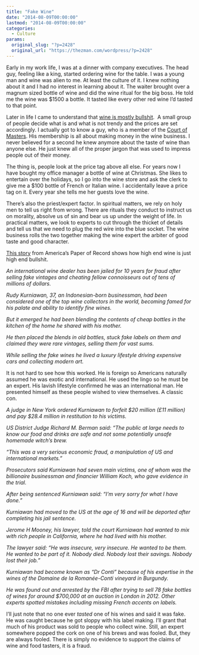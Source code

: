 ```yaml
---
title: "Fake Wine"
date: "2014-08-09T00:00:00"
lastmod: "2014-08-09T00:00:00"
categories:
  - Culture
params:
  original_slug: "?p=2428"
  original_url: "https://thezman.com/wordpress/?p=2428"
---
```


Early in my work life, I was at a dinner with company executives. The
head guy, feeling like a king, started ordering wine for the table. I
was a young man and wine was alien to me. At least the culture of it. I
knew nothing about it and I had no interest in learning about it. The
waiter brought over a magnum sized bottle of wine and did the wine
ritual for the big boss. He told me the wine was $1500 a bottle. It
tasted like every other red wine I’d tasted to that point.

Later in life I came to understand that
<a href="http://io9.com/wine-tasting-is-bullshit-heres-why-496098276"
rel="noopener noreferrer" target="_blank">wine is mostly bullshit</a>. 
A small group of people decide what is and what is not trendy and the
prices are set accordingly. I actually got to know a guy, who is a
member of the
<a href="http://www.mastersommeliers.org/pages.aspx/membership"
rel="noopener noreferrer" target="_blank">Court of Masters</a>. His
membership is all about making money in the wine business. I never
believed for a second he knew anymore about the taste of wine than
anyone else. He just knew all of the proper jargon that was used to
impress people out of their money.

The thing is, people look at the price tag above all else. For years now
I have bought my office manager a bottle of wine at Christmas. She likes
to entertain over the holidays, so I go into the wine store and ask the
clerk to give me a $100 bottle of French or Italian wine. I accidentally
leave a price tag on it. Every year she tells me her guests love the
wine.

There’s also the priest/expert factor. In spiritual matters, we rely on
holy men to tell us right from wrong. There are rituals they conduct to
instruct us on morality, absolve us of sin and bear us up under the
weight of life. In practical matters, we look to experts to cut through
the thicket of details and tell us that we need to plug the red wire
into the blue socket. The wine business rolls the two together making
the wine expert the arbiter of good taste and good character.

<a
href="http://www.telegraph.co.uk/news/worldnews/northamerica/usa/11020363/California-wine-collector-jailed-for-10-years-for-fraud.html"
rel="noopener noreferrer" target="_blank">This story</a> from America’s
Paper of Record shows how high end wine is just high end bullshit.

*An international wine dealer has been jailed for 10 years for fraud
after selling fake vintages and cheating fellow connoisseurs out of tens
of millions of dollars.*

*Rudy Kurniawan, 37, an Indonesian-born businessman, had been considered
one of the top wine collectors in the world, becoming famed for his
palate and ability to identify fine wines.*

*But it emerged he had been blending the contents of cheap bottles in
the kitchen of the home he shared with his mother.*

*He then placed the blends in old bottles, stuck fake labels on them and
claimed they were rare vintages, selling them for vast sums.*

*While selling the fake wines he lived a luxury lifestyle driving
expensive cars and collecting modern art.*

It is not hard to see how this worked. He is foreign so Americans
naturally assumed he was exotic and international. He used the lingo so
he must be an expert. His lavish lifestyle confirmed he was an
international man. He presented himself as these people wished to view
themselves. A classic con.

*A judge in New York ordered Kurniawan to forfeit $20 million (£11
million) and pay $28.4 million in restitution to his victims.*

*US District Judge Richard M. Berman said: “The public at large needs to
know our food and drinks are safe and not some potentially unsafe
homemade witch’s brew.*

*“This was a very serious economic fraud, a manipulation of US and
international markets.”*

*Prosecutors said Kurniawan had seven main victims, one of whom was the
billionaire businessman and financier William Koch, who gave evidence in
the trial.*

*After being sentenced Kurniawan said: “I’m very sorry for what I have
done.”*

*Kurniawan had moved to the US at the age of 16 and will be deported
after completing his jail sentence.*

*Jerome H Mooney, his lawyer, told the court Kurniawan had wanted to mix
with rich people in California, where he had lived with his mother.*

*The lawyer said: “He was insecure, very insecure. He wanted to be them.
He wanted to be part of it. Nobody died. Nobody lost their savings.
Nobody lost their job.”*

*Kurniawan had become known as “Dr Conti” because of his expertise in
the wines of the Domaine de la Romanée-Conti vineyard in Burgundy.*

*He was found out and arrested by the FBI after trying to sell 78 fake
bottles of wines for around $700,000 at an auction in London in 2012.
Other experts spotted mistakes including missing French accents on
labels.*

I’ll just note that no one ever *tasted* one of his wines and said it
was fake. He was caught because he got sloppy with his label making.
I’ll grant that much of his product was sold to people who collect wine.
Still, an expert somewhere popped the cork on one of his brews and was
fooled. But, they are always fooled. There is simply no evidence to
support the claims of wine and food tasters, it is a fraud.
